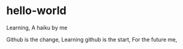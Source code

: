 # hello-world
Learning,
A haiku by me

Github is the change, 
Learning github is the start, 
For the future me, 
